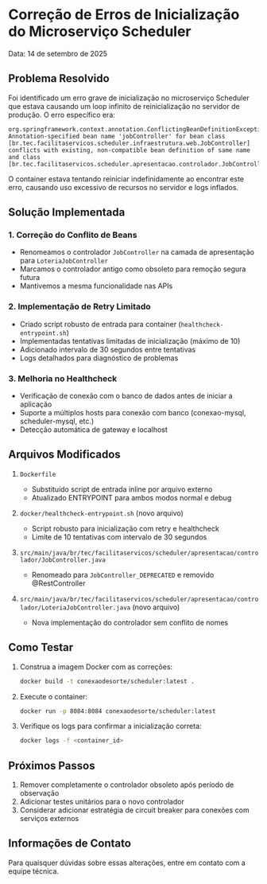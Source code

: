# Correção de Erros de Inicialização do Microserviço Scheduler

Data: 14 de setembro de 2025

## Problema Resolvido

Foi identificado um erro grave de inicialização no microserviço Scheduler que estava causando um loop infinito de reinicialização no servidor de produção. O erro específico era:

```
org.springframework.context.annotation.ConflictingBeanDefinitionException:
Annotation-specified bean name 'jobController' for bean class [br.tec.facilitaservicos.scheduler.infraestrutura.web.JobController]
conflicts with existing, non-compatible bean definition of same name and class [br.tec.facilitaservicos.scheduler.apresentacao.controlador.JobController]
```

O container estava tentando reiniciar indefinidamente ao encontrar este erro, causando uso excessivo de recursos no servidor e logs inflados.

## Solução Implementada

### 1. Correção do Conflito de Beans
- Renomeamos o controlador `JobController` na camada de apresentação para `LoteriaJobController`
- Marcamos o controlador antigo como obsoleto para remoção segura futura
- Mantivemos a mesma funcionalidade nas APIs

### 2. Implementação de Retry Limitado
- Criado script robusto de entrada para container (`healthcheck-entrypoint.sh`)
- Implementadas tentativas limitadas de inicialização (máximo de 10)
- Adicionado intervalo de 30 segundos entre tentativas
- Logs detalhados para diagnóstico de problemas

### 3. Melhoria no Healthcheck
- Verificação de conexão com o banco de dados antes de iniciar a aplicação
- Suporte a múltiplos hosts para conexão com banco (conexao-mysql, scheduler-mysql, etc.)
- Detecção automática de gateway e localhost

## Arquivos Modificados

1. `Dockerfile`
   - Substituído script de entrada inline por arquivo externo
   - Atualizado ENTRYPOINT para ambos modos normal e debug

2. `docker/healthcheck-entrypoint.sh` (novo arquivo)
   - Script robusto para inicialização com retry e healthcheck
   - Limite de 10 tentativas com intervalo de 30 segundos

3. `src/main/java/br/tec/facilitaservicos/scheduler/apresentacao/controlador/JobController.java`
   - Renomeado para `JobController_DEPRECATED` e removido @RestController

4. `src/main/java/br/tec/facilitaservicos/scheduler/apresentacao/controlador/LoteriaJobController.java` (novo arquivo)
   - Nova implementação do controlador sem conflito de nomes

## Como Testar

1. Construa a imagem Docker com as correções:
   ```bash
   docker build -t conexaodesorte/scheduler:latest .
   ```

2. Execute o container:
   ```bash
   docker run -p 8084:8084 conexaodesorte/scheduler:latest
   ```

3. Verifique os logs para confirmar a inicialização correta:
   ```bash
   docker logs -f <container_id>
   ```

## Próximos Passos

1. Remover completamente o controlador obsoleto após período de observação
2. Adicionar testes unitários para o novo controlador
3. Considerar adicionar estratégia de circuit breaker para conexões com serviços externos

## Informações de Contato

Para quaisquer dúvidas sobre essas alterações, entre em contato com a equipe técnica.